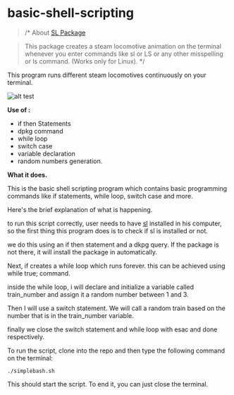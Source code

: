 # basic-shell-scripting

> /* About [SL Package](https://github.com/mtoyoda/sl)

>    This package creates a steam locomotive animation on the terminal whenever you enter commands like sl or LS or any other misspelling or ls command. 
     (Works only for Linux).
*/ 

This program runs different steam locomotives continuously on your terminal.

![alt test](/home/nitin/Desktop/output.gif)  

__Use of :__ 


* if then Statements
* dpkg command
* while loop
* switch case
* variable declaration
* random numbers generation. 


__What it does.__ 

This is the basic shell scripting program which contains basic programming commands like if statements, while loop, switch case and more. 

Here's the brief explanation of what is happening. 

to run this script correctly, user needs to have [sl](https://github.com/mtoyoda/sl) installed in his computer, so the first thing this program does is to check if sl is installed or not. 

we do this using an if then statement and a dkpg query. If the package is not there, it will install the package in automatically. 

Next, if creates a while loop which runs forever. this can be achieved using while true; command. 

inside the while loop, i will declare and initialize a variable called train_number and assign it a random number between 1 and 3. 

Then I will use a switch statement. We will call a random train based on the number that is in the train_number variable. 

finally we close the switch statement and while loop with esac and done respectively. 

To run the script, clone into the repo and then type the following command on the terminal: 



    ./simplebash.sh
    
    
This should start the script. To end it, you can just close the terminal.


